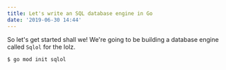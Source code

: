 ```yaml
---
title: Let's write an SQL database engine in Go
date: '2019-06-30 14:44'
---
```

So let's get started shall we! We're going to be building a database engine called `Sqlol` for the lolz.

```
$ go mod init sqlol
```
